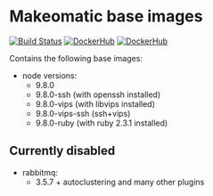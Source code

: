 # Makeomatic base images

[![Build Status](https://travis-ci.org/makeomatic/alpine-node.svg?branch=master)](https://travis-ci.org/makeomatic/alpine-node)
[![DockerHub](https://img.shields.io/badge/docker-available-blue.svg)](https://hub.docker.com/r/makeomatic/node)
[![DockerHub](https://img.shields.io/docker/pulls/makeomatic/node.svg)](https://hub.docker.com/r/makeomatic/node)

Contains the following base images:

* node versions:
  - 9.8.0
  - 9.8.0-ssh (with openssh installed)
  - 9.8.0-vips (with libvips installed)
  - 9.8.0-vips-ssh (ssh+vips)
  - 9.8.0-ruby (with ruby 2.3.1 installed)

## Currently disabled

* rabbitmq:
  - 3.5.7 + autoclustering and many other plugins
